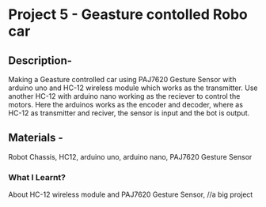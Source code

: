 # Project 5 - Geasture contolled Robo car
## Description-
Making a Geasture controlled car using PAJ7620 Gesture Sensor with arduino uno and HC-12 wireless module which works as the transmitter. Use another HC-12 with arduino nano working as the reciever to control the motors. Here the arduinos works as the encoder and decoder, where as HC-12 as transmitter and reciver, the sensor is input and the bot is output.
## Materials -
Robot Chassis, HC12, arduino uno, arduino nano, PAJ7620 Gesture Sensor
### What I Learnt?
About HC-12 wireless module and PAJ7620 Gesture Sensor,  //a big project 
